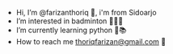 -  Hi, I’m @farizanthoriq 👋, i'm from Sidoarjo
-  I’m interested in badminton 🏸💞️👀
-  I’m currently learning python 📖📚
-  How to reach me thoriqfarizan@gmail.com 💌

<!---
farizanthoriq/farizanthoriq is a ✨ special ✨ repository because its `README.md` (this file) appears on your GitHub profile.
You can click the Preview link to take a look at your changes.
--->
